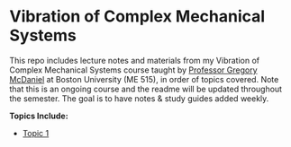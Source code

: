 # Vibration of Complex Mechanical Systems
This repo includes lecture notes and materials from my Vibration of Complex Mechanical Systems course taught by [Professor Gregory McDaniel](https://www.bu.edu/eng/profile/j-gregory-mcdaniel-ph-d/) at Boston University (ME 515), in order of topics covered. Note that this is an ongoing course and the readme will be updated throughout the semester. The goal is to have notes & study guides added weekly.

**Topics Include:**
- [Topic 1]()
